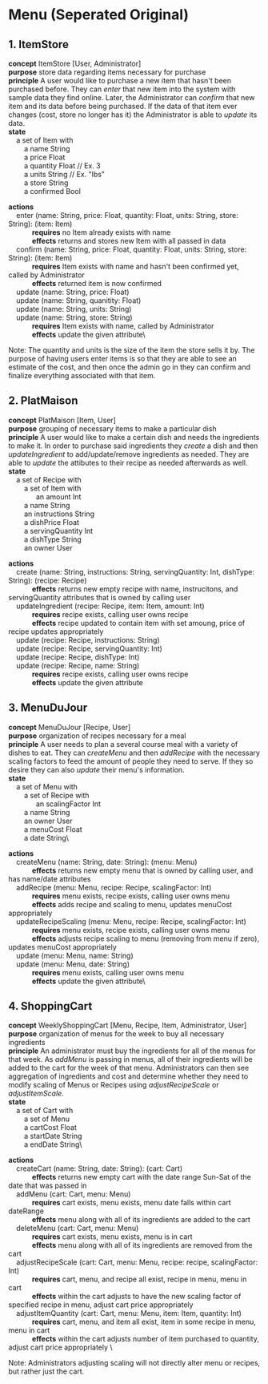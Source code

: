 
# Menu (Seperated Original)

## 1. ItemStore

**concept** ItemStore [User, Administrator]\
**purpose** store data regarding items necessary for purchase\
**principle** A user would like to purchase a new item that hasn't been purchased before. They can *enter* that new item into the system with sample data they find online. Later, the Administrator can *confirm* that new item and its data before being purchased. If the data of that item ever changes (cost, store no longer has it) the Administrator is able to *update* its data.\
**state**  
    a set of Item with\
        a name String\
        a price Float\
        a quantity Float // Ex. 3\
        a units String // Ex. "lbs"\
        a store String\
        a confirmed Bool

**actions**\
    enter (name: String, price: Float, quantity: Float, units: String, store: String): (item: Item)\
            **requires** no Item already exists with name\
            **effects** returns and stores new Item with all passed in data\
    confirm (name: String, price: Float, quantity: Float, units: String, store: String): (item: Item)\
            **requires** Item exists with name and hasn't been confirmed yet, called by Administrator\
            **effects** returned item is now confirmed\
    update (name: String, price: Float)\
    update (name: String, quanitity: Float)\
    update (name: String, units: String)\
    update (name: String, store: String)\
            **requires** Item exists with name, called by Administrator\
            **effects** update the given attribute\

Note: The quantity and units is the size of the item the store sells it by. The purpose of having users enter items is so that they are able to see an estimate of the cost, and then once the admin go in they can confirm and finalize everything associated with that item.

## 2. PlatMaison

**concept** PlatMaison [Item, User]\
**purpose** grouping of necessary items to make a particular dish \
**principle** A user would like to make a certain dish and needs the ingredients to make it. In order to purchase said ingredients they *create* a dish and then *updateIngredient* to add/update/remove ingredients as needed. They are able to *update* the attibutes to their recipe as needed afterwards as well. \
**state**  
    a set of Recipe with\
        a set of Item with\
              an amount Int\
        a name String\
        an instructions String\
        a dishPrice Float\
        a servingQuantity Int\
        a dishType String\
        an owner User

**actions**\
    create (name: String, instructions: String, servingQuantity: Int, dishType: String): (recipe: Recipe)\
            **effects** returns new empty recipe with name, instrucitons, and servingQuantity attributes that is owned by calling user\
    updateIngredient (recipe: Recipe, item: Item, amount: Int)\
            **requires** recipe exists, calling user owns recipe\
            **effects** recipe updated to contain item with set amoung, price of recipe updates appropriately\
    update (recipe: Recipe, instructions: String)\
    update (recipe: Recipe, servingQuantity: Int)\
    update (recipe: Recipe, dishType: Int)\
    update (recipe: Recipe, name: String)\
            **requires** recipe exists, calling user owns recipe\
            **effects** update the given attribute

## 3. MenuDuJour

**concept** MenuDuJour [Recipe, User]\
**purpose** organization of recipes necessary for a meal \
**principle** A user needs to plan a several course meal with a variety of dishes to eat. They can *createMenu* and then *addRecipe* with the necessary scaling factors to feed the amount of people they need to serve. If they so desire they can also *update* their menu's information.\
**state**  
    a set of Menu with\
        a set of Recipe with\
              an scalingFactor Int\
        a name String\
        an owner User\
        a menuCost Float\
        a date String\

**actions**\
    createMenu (name: String, date: String): (menu: Menu)\
            **effects** returns new empty menu that is owned by calling user, and has name/date attributes\
    addRecipe (menu: Menu, recipe: Recipe, scalingFactor: Int)\
            **requires** menu exists, recipe exists, calling user owns menu \
            **effects** adds recipe and scaling to menu, updates menuCost appropriately\
    updateRecipeScaling (menu: Menu, recipe: Recipe, scalingFactor: Int)\
            **requires** menu exists, recipe exists, calling user owns menu\
            **effects** adjusts recipe scaling to menu (removing from menu if zero), updates menuCost appropriately\
    update (menu: Menu, name: String)\
    update (menu: Menu, date: String)\
            **requires** menu exists, calling user owns menu\
            **effects** update the given attribute\

## 4. ShoppingCart

**concept** WeeklyShoppingCart [Menu, Recipe, Item, Administrator, User]\
**purpose** organization of menus for the week to buy all necessary ingredients \
**principle** An administrator must buy the ingredients for all of the menus for that week. As *addMenu* is passing in menus, all of their ingredients will be added to the cart for the week of that menu. Administrators can then see aggregation of ingredients and cost and determine whether they need to modify scaling of Menus or Recipes using *adjustRecipeScale* or *adjustItemScale*.\
**state**  
    a set of Cart with\
        a set of Menu\
        a cartCost Float\
        a startDate String\
        a endDate String\

**actions**\
    createCart (name: String, date: String): (cart: Cart)\
            **effects** returns new empty cart with the date range Sun-Sat of the date that was passed in\
    addMenu (cart: Cart, menu: Menu)\
            **requires** cart exists, menu exists, menu date falls within cart dateRange\
            **effects** menu along with all of its ingredients are added to the cart\
    deleteMenu (cart: Cart, menu: Menu)\
            **requires** cart exists, menu exists, menu is in cart\
            **effects** menu along with all of its ingredients are removed from the cart\
    adjustRecipeScale (cart: Cart, menu: Menu, recipe: recipe, scalingFactor: Int)\
            **requires** cart, menu, and recipe all exist, recipe in menu, menu in cart\
            **effects** within the cart adjusts to have the new scaling factor of specified recipe in menu, adjust cart price appropriately \
    adjustItemQuantity (cart: Cart, menu: Menu, item: Item, quantity: Int)\
            **requires** cart, menu, and item all exist, item in some recipe in menu, menu in cart\
            **effects** within the cart adjusts number of item purchased to quantity, adjust cart price appropriately \

Note: Administrators adjusting scaling will not directly alter menu or recipes, but rather just the cart.
